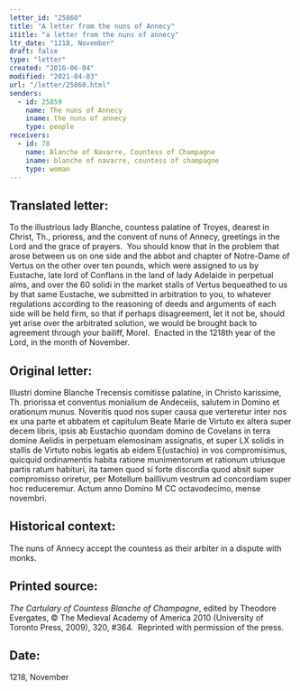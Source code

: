 ```yaml
---
letter_id: "25860"
title: "A letter from the nuns of Annecy"
ititle: "a letter from the nuns of annecy"
ltr_date: "1218, November"
draft: false
type: "letter"
created: "2016-06-04"
modified: "2021-04-03"
url: "/letter/25860.html"
senders:
  - id: 25859
    name: The nuns of Annecy
    iname: the nuns of annecy
    type: people
receivers:
  - id: 78
    name: Blanche of Navarre, Countess of Champagne
    iname: blanche of navarre, countess of champagne
    type: woman
---
```

<h2> Translated letter:</h2><p>To the illustrious lady Blanche, countess palatine of Troyes, dearest in Christ, Th., prioress, and the convent of nuns of Annecy, greetings in the Lord and the grace of prayers.&nbsp; You should know that in the problem that arose between us on one side and the abbot and chapter of Notre-Dame of Vertus on the other over ten pounds, which were assigned to us by Eustache, late lord of Conflans in the land of lady Adelaide in perpetual alms, and over the 60 solidi in the market stalls of Vertus bequeathed to us by that same Eustache, we submitted in arbitration to you, to whatever regulations according to the reasoning of deeds and arguments of each side will be held firm, so that if perhaps disagreement, let it not be, should yet arise over the arbitrated solution, we would be brought back to agreement through your bailiff, Morel.&nbsp; Enacted in the 1218th year of the Lord, in the month of November.<i></i></p><h2 class="mt-4"> Original letter:</h2><p>Illustri domine Blanche Trecensis comitisse palatine, in Christo karissime, Th. priorissa et conventus monialium de Andeceiis, salutem in Domino et orationum munus. Noveritis quod nos super causa que verteretur inter nos ex una parte et abbatem et capitulum Beate Marie de Virtuto ex altera super decem libris, ipsis ab Eustachio quondam domino de Covelans in terra domine Aelidis in perpetuam elemosinam assignatis, et super LX solidis in stallis de Virtuto nobis legatis ab eidem E(ustachio) in vos compromisimus, quicquid ordinamentis habita ratione munimentorum et rationum utriusque partis ratum habituri, ita tamen quod si forte discordia quod absit super compromisso oriretur, per Motellum baillivum vestrum ad concordiam super hoc reduceremur. Actum anno Domino M CC octavodecimo, mense novembri.</p><h2 class="mt-4"> Historical context:</h2><p>The nuns of Annecy accept the countess as their arbiter in a dispute with monks.</p><h2 class="mt-4"> Printed source:</h2><p><i>The Cartulary of Countess Blanche of Champagne</i>, edited by Theodore Evergates, © The Medieval Academy of America 2010 (University of Toronto Press, 2009), 320, #364.&nbsp; Reprinted with permission of the press.</p><h2 class="mt-4"> Date:</h2>1218, November